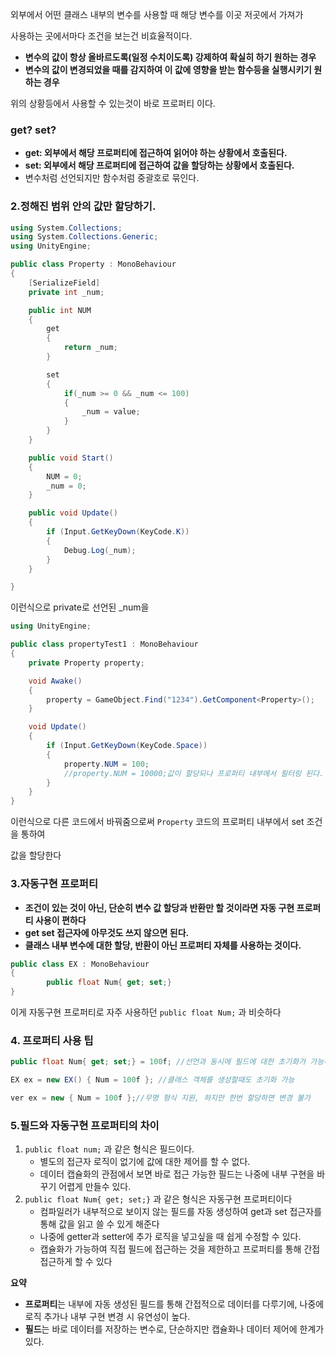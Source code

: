 외부에서 어떤 클래스 내부의 변수를 사용할 때 해당 변수를 이곳 저곳에서 가져가

사용하는 곳에서마다 조건을 보는건 비효율적이다.

- **변수의 값이 항상 올바르도록(일정 수치이도록) 강제하여 확실히 하기 원하는 경우**
- **변수의 값이 변경되었을 때를 감지하여 이 값에 영향을 받는 함수등을 실행시키기 원하는 경우**

위의 상황등에서 사용할 수 있는것이 바로 프로퍼티 이다.

### get? set?

- **get: 외부에서 해당 프로퍼티에 접근하여 읽어야 하는 상황에서 호출된다.**
- **set: 외부에서 해당 프로퍼티에 접근하여 값을 할당하는 상황에서 호출된다.**
- 변수처럼 선언되지만 함수처럼 중괄호로 묶인다.

### 2.정해진 범위 안의 값만 할당하기.

```csharp
using System.Collections;
using System.Collections.Generic;
using UnityEngine;

public class Property : MonoBehaviour
{
    [SerializeField]
    private int _num;

    public int NUM
    {
        get
        {
            return _num;
        }

        set
        {
            if(_num >= 0 && _num <= 100)
            {
                _num = value;
            }
        }
    }

    public void Start()
    {
        NUM = 0;
        _num = 0;
    }

    public void Update()
    {
        if (Input.GetKeyDown(KeyCode.K))
        {
            Debug.Log(_num);
        }
    }

}

```

이런식으로 private로 선언된 _num을 

```csharp
using UnityEngine;

public class propertyTest1 : MonoBehaviour
{
    private Property property;

    void Awake()
    {
        property = GameObject.Find("1234").GetComponent<Property>();
    }

    void Update()
    {
        if (Input.GetKeyDown(KeyCode.Space))
        {
            property.NUM = 100;
            //property.NUM = 10000;값이 할당되나 프로퍼티 내부에서 필터링 된다.
        }
    }
}

```

이런식으로 다른 코드에서 바꿔줌으로써 `Property` 코드의 프로퍼티 내부에서 set 조건을 통하여

값을 할당한다

### 3.자동구현 프로퍼티

- **조건이 있는 것이 아닌, 단순히 변수 값 할당과 반환만 할 것이라면 자동 구현 프로퍼티 사용이
편하다**
- **get set 접근자에 아무것도 쓰지 않으면 된다.**
- **클래스 내부 변수에 대한 할당, 반환이 아닌 프로퍼티 자체를 사용하는 것이다.**

```csharp
public class EX : MonoBehaviour
{
		public float Num{ get; set;}
}
```

이게 자동구현 프로퍼티로 자주 사용하던 `public float Num;` 과 비슷하다

### 4. 프로퍼티 사용 팁

```csharp
public float Num{ get; set;} = 100f; //선언과 동시에 필드에 대한 초기화가 가능하다

EX ex = new EX() { Num = 100f }; //클래스 객체를 생성할때도 초기화 가능

ver ex = new { Num = 100f };//무명 형식 지원, 하지만 한번 할당하면 변경 불가
```

### 5.필드와 자동구현 프로퍼티의 차이

1. `public float num;` 과 같은 형식은 필드이다.
    - 별도의 접근자 로직이 없기에 값에 대한 제어를 할 수 없다.
    - 데이터 캡슐화의 관점에서 보면 바로 접근 가능한 필드는 나중에 내부 구현을 바꾸기 어렵게 만들수 있다.
2. `public float Num{ get; set;}`  과 같은 형식은 자동구현 프로퍼티이다
    - 컴파일러가 내부적으로 보이지 않는 필드를 자동 생성하여   get과 set 접근자를 통해
    값을 읽고 쓸 수 있게 해준다
    - 나중에 getter과 setter에 추가 로직을 넣고싶을 때 쉽게 수정할 수 있다.
    - 캡슐화가 가능하여 직접 필드에 접근하는 것을 제한하고 프로퍼티를 통해
    간접 접근하게 할 수 있다

**요약**

- **프로퍼티**는 내부에 자동 생성된 필드를 통해 간접적으로 데이터를 다루기에, 나중에 로직 추가나 내부 구현 변경 시 유연성이 높다.
- **필드**는 바로 데이터를 저장하는 변수로, 단순하지만 캡슐화나 데이터 제어에 한계가 있다.
